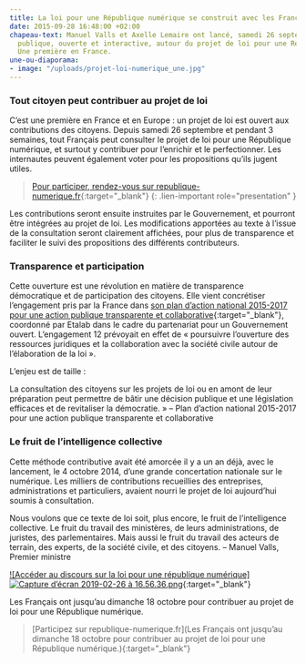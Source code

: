 ```yaml
---
title: La loi pour une République numérique se construit avec les Français
date: 2015-09-28 16:48:00 +02:00
chapeau-text: Manuel Valls et Axelle Lemaire ont lancé, samedi 26 septembre, la consultation
  publique, ouverte et interactive, autour du projet de loi pour une République numérique.
  Une première en France.
une-ou-diaporama:
- image: "/uploads/projet-loi-numerique_une.jpg"
---
```


### Tout citoyen peut contribuer au projet de loi

C’est une première en France et en Europe : un projet de loi est ouvert aux contributions des citoyens. Depuis samedi 26 septembre et pendant 3 semaines, tout Français peut consulter le projet de loi pour une République numérique, et surtout y contribuer pour l’enrichir et le perfectionner. Les internautes peuvent également voter pour les propositions qu’ils jugent utiles.

> [Pour participer, rendez-vous sur republique-numerique.fr](https://www.republique-numerique.fr/){:target="_blank"}
{: .lien-important role="presentation" }

Les contributions seront ensuite instruites par le Gouvernement, et pourront être intégrées au projet de loi. Les modifications apportées au texte à l’issue de la consultation seront clairement affichées, pour plus de transparence et faciliter le suivi des propositions des différents contributeurs.



### Transparence et participation

Cette ouverture est une révolution en matière de transparence démocratique et de participation des citoyens. Elle vient concrétiser l’engagement pris par la France dans [son plan d’action national 2015-2017 pour une action publique transparente et collaborative](https://www.modernisation.gouv.fr/home/gouvernement-ouvert-la-france-publie-son-plan-daction-national-ogp){:target="_blank"}, coordonné par Etalab dans le cadre du partenariat pour un Gouvernement ouvert. L’engagement 12 prévoyait en effet de « poursuivre l’ouverture des ressources juridiques et la collaboration avec la société civile autour de l’élaboration de la loi ».

L’enjeu est de taille :


La consultation des citoyens sur les projets de loi ou en amont de leur préparation peut permettre de bâtir une décision publique et une législation efficaces et de revitaliser la démocratie. »
– Plan d’action national 2015-2017 pour une action publique transparente et collaborative



### Le fruit de l’intelligence collective

Cette méthode contributive avait été amorcée il y a un an déjà, avec le lancement, le 4 octobre 2014, d’une grande concertation nationale sur le numérique. Les milliers de contributions recueillies des entreprises, administrations et particuliers, avaient nourri le projet de loi aujourd’hui soumis à consultation.


Nous voulons que ce texte de loi soit, plus encore, le fruit de l’intelligence collective. Le fruit du travail des ministères, de leurs administrations, de juristes, des parlementaires. Mais aussi le fruit du travail des acteurs de terrain, des experts, de la société civile, et des citoyens.
–  Manuel Valls, Premier ministre

[![Accéder au discours sur la loi pour une république numérique]![Capture d’écran 2019-02-26 à 16.56.36.png](/uploads/Capture%20d%E2%80%99%C3%A9cran%202019-02-26%20%C3%A0%2016.56.36.png)](https://www.youtube.com/watch?v=8Kl03RedNwg "Accéder au discours sur la loi pour une république numérique"){:target="_blank"}

Les Français ont jusqu’au dimanche 18 octobre pour contribuer au projet de loi pour une République numérique.

> [Participez sur republique-numerique.fr](Les Français ont jusqu’au dimanche 18 octobre pour contribuer au projet de loi pour une République numérique.){:target="_blank"}



